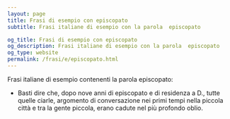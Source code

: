 ```yaml
---
layout: page
title: Frasi di esempio con episcopato 
subtitle: Frasi italiane di esempio con la parola  episcopato

og_title: Frasi di esempio con episcopato 
og_description: Frasi italiane di esempio con la parola  episcopato
og_type: website
permalink: /frasi/e/episcopato.html
---
```


Frasi italiane di esempio contenenti la parola episcopato:


- Basti dire che, dopo nove anni di episcopato e di residenza a D., tutte quelle ciarle, argomento di conversazione nei primi tempi nella piccola città e tra la gente piccola, erano cadute nel più profondo oblio.
